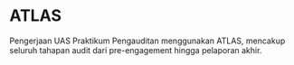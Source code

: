 # ATLAS
Pengerjaan UAS Praktikum Pengauditan menggunakan ATLAS, mencakup seluruh tahapan audit dari pre-engagement hingga pelaporan akhir.
